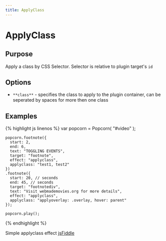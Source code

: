 ```yaml
---
title: ApplyClass
---
```

# ApplyClass #

## Purpose ##

Apply a class by CSS Selector. Selector is relative to plugin target's `id`

## Options ##

* `**class**` - specifies the class to apply to the plugin container, can be seperated by spaces for more then one class

## Examples ##

{% highlight js linenos %}
    var popcorn = Popcorn( "#video" );

    popcorn.footnote({
      start: 2,
      end: 6,
      text: "TOGGLING EVENTS",
      target: "footnote",
      effect: "applyclass",
      applyclass: "test1, test2"
    })
    .footnote({
      start: 20, // seconds
      end: 45, // seconds
      target: "footnotediv",
      text: "Visit webmademovies.org for more details",
      effect: "applyclass",
      applyclass: "applyoverlay: .overlay, hover: parent"
    });

    popcorn.play();
{% endhighlight %}

Simple applyclass effect [jsFiddle](http://jsfiddle.net/68tzd/)
